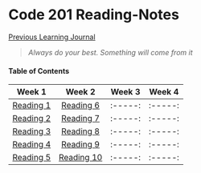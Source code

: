 # Code 201 Reading-Notes


[Previous Learning Journal](https://kozer2.github.io/Learning-Journal/)


> *Always do your best. Something will come from it*




#### Table of Contents


|Week 1                       |Week 2                      |Week 3    | Week 4 | 
|:-----:                      |:-----:                     |:-----:   |:-----: |
|[Reading 1](Reading-01.md)   |[Reading 6](Reading-06.md)  |:-----:   |:-----: |
|[Reading 2](Reading-02.md)   |[Reading 7](Reading-07.md)  |:-----:   |:-----: |
|[Reading 3](Reading-03.md)   |[Reading 8](Reading-08.md)  |:-----:   |:-----: |
|[Reading 4](Reading-04.md)   |[Reading 9](Reading-09.md)  |:-----:   |:-----: |
|[Reading 5](Reading-05.md)   |[Reading 10](Reading-10.md) |:-----:   |:-----: |  
 
